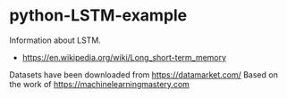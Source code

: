 # python-LSTM-example

Information about LSTM.

  - https://en.wikipedia.org/wiki/Long_short-term_memory

  Datasets have been downloaded from https://datamarket.com/
  Based on the work of https://machinelearningmastery.com